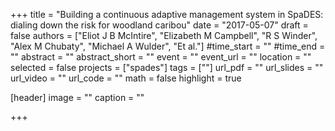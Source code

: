 +++
title = "Building a continuous adaptive management system in SpaDES: dialing down the risk for woodland caribou"
date = "2017-05-07"
draft = false
authors = ["Eliot J B McIntire", "Elizabeth M Campbell", "R S Winder", "Alex M Chubaty", "Michael A Wulder", "Et al."]
#time_start = ""
#time_end = ""
abstract = ""
abstract_short = ""
event = ""
event_url = ""
location = ""
selected = false
projects = ["spades"]
tags = [""]
url_pdf = ""
url_slides = ""
url_video = ""
url_code = ""
math = false
highlight = true

[header]
image = ""
caption = ""

+++
